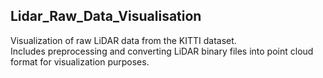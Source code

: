 ## Lidar_Raw_Data_Visualisation

Visualization of raw LiDAR data from the KITTI dataset.  
Includes preprocessing and converting LiDAR binary files into point cloud format for visualization purposes.
